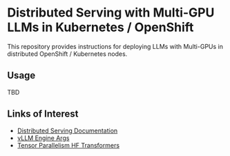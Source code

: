 # Distributed Serving with Multi-GPU LLMs in Kubernetes / OpenShift

This repository provides instructions for deploying LLMs with Multi-GPUs in distributed OpenShift / Kubernetes nodes.

## Usage

TBD

## Links of Interest

* [Distributed Serving Documentation](https://docs.vllm.ai/en/latest/serving/distributed_serving.html)
* [vLLM Engine Args](https://docs.vllm.ai/en/latest/models/engine_args.html)
* [Tensor Parallelism HF Transformers](https://huggingface.co/docs/transformers/perf_train_gpu_many#tensor-parallelism)